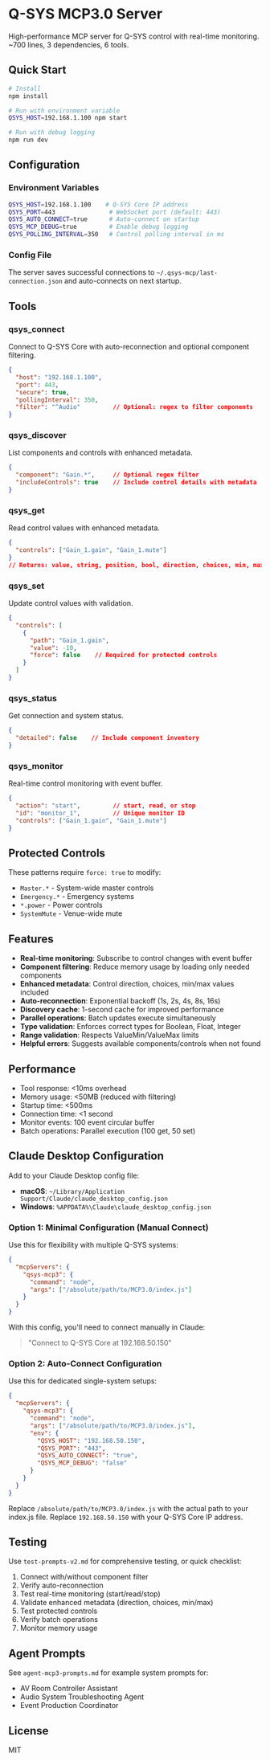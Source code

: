 # Q-SYS MCP3.0 Server

High-performance MCP server for Q-SYS control with real-time monitoring. ~700 lines, 3 dependencies, 6 tools.

## Quick Start

```bash
# Install
npm install

# Run with environment variable
QSYS_HOST=192.168.1.100 npm start

# Run with debug logging
npm run dev
```

## Configuration

### Environment Variables
```bash
QSYS_HOST=192.168.1.100    # Q-SYS Core IP address
QSYS_PORT=443               # WebSocket port (default: 443)
QSYS_AUTO_CONNECT=true      # Auto-connect on startup
QSYS_MCP_DEBUG=true         # Enable debug logging
QSYS_POLLING_INTERVAL=350   # Control polling interval in ms
```

### Config File
The server saves successful connections to `~/.qsys-mcp/last-connection.json` and auto-connects on next startup.

## Tools

### qsys_connect
Connect to Q-SYS Core with auto-reconnection and optional component filtering.
```json
{
  "host": "192.168.1.100",
  "port": 443,
  "secure": true,
  "pollingInterval": 350,
  "filter": "^Audio"         // Optional: regex to filter components
}
```

### qsys_discover
List components and controls with enhanced metadata.
```json
{
  "component": "Gain.*",     // Optional regex filter
  "includeControls": true    // Include control details with metadata
}
```

### qsys_get
Read control values with enhanced metadata.
```json
{
  "controls": ["Gain_1.gain", "Gain_1.mute"]
}
// Returns: value, string, position, bool, direction, choices, min, max
```

### qsys_set
Update control values with validation.
```json
{
  "controls": [
    {
      "path": "Gain_1.gain",
      "value": -10,
      "force": false    // Required for protected controls
    }
  ]
}
```

### qsys_status
Get connection and system status.
```json
{
  "detailed": false    // Include component inventory
}
```

### qsys_monitor
Real-time control monitoring with event buffer.
```json
{
  "action": "start",         // start, read, or stop
  "id": "monitor_1",         // Unique monitor ID
  "controls": ["Gain_1.gain", "Gain_1.mute"]
}
```

## Protected Controls

These patterns require `force: true` to modify:
- `Master.*` - System-wide master controls
- `Emergency.*` - Emergency systems
- `*.power` - Power controls
- `SystemMute` - Venue-wide mute

## Features

- **Real-time monitoring**: Subscribe to control changes with event buffer
- **Component filtering**: Reduce memory usage by loading only needed components
- **Enhanced metadata**: Control direction, choices, min/max values included
- **Auto-reconnection**: Exponential backoff (1s, 2s, 4s, 8s, 16s)
- **Discovery cache**: 1-second cache for improved performance
- **Parallel operations**: Batch updates execute simultaneously
- **Type validation**: Enforces correct types for Boolean, Float, Integer
- **Range validation**: Respects ValueMin/ValueMax limits
- **Helpful errors**: Suggests available components/controls when not found

## Performance

- Tool response: <10ms overhead
- Memory usage: <50MB (reduced with filtering)
- Startup time: <500ms
- Connection time: <1 second
- Monitor events: 100 event circular buffer
- Batch operations: Parallel execution (100 get, 50 set)

## Claude Desktop Configuration

Add to your Claude Desktop config file:
- **macOS**: `~/Library/Application Support/Claude/claude_desktop_config.json`
- **Windows**: `%APPDATA%\Claude\claude_desktop_config.json`

### Option 1: Minimal Configuration (Manual Connect)
Use this for flexibility with multiple Q-SYS systems:

```json
{
  "mcpServers": {
    "qsys-mcp3": {
      "command": "node",
      "args": ["/absolute/path/to/MCP3.0/index.js"]
    }
  }
}
```

With this config, you'll need to connect manually in Claude:
> "Connect to Q-SYS Core at 192.168.50.150"

### Option 2: Auto-Connect Configuration
Use this for dedicated single-system setups:

```json
{
  "mcpServers": {
    "qsys-mcp3": {
      "command": "node",
      "args": ["/absolute/path/to/MCP3.0/index.js"],
      "env": {
        "QSYS_HOST": "192.168.50.150",
        "QSYS_PORT": "443",
        "QSYS_AUTO_CONNECT": "true",
        "QSYS_MCP_DEBUG": "false"
      }
    }
  }
}
```

Replace `/absolute/path/to/MCP3.0/index.js` with the actual path to your index.js file.
Replace `192.168.50.150` with your Q-SYS Core IP address.

## Testing

Use `test-prompts-v2.md` for comprehensive testing, or quick checklist:
1. Connect with/without component filter
2. Verify auto-reconnection
3. Test real-time monitoring (start/read/stop)
4. Validate enhanced metadata (direction, choices, min/max)
5. Test protected controls
6. Verify batch operations
7. Monitor memory usage

## Agent Prompts

See `agent-mcp3-prompts.md` for example system prompts for:
- AV Room Controller Assistant
- Audio System Troubleshooting Agent
- Event Production Coordinator

## License

MIT